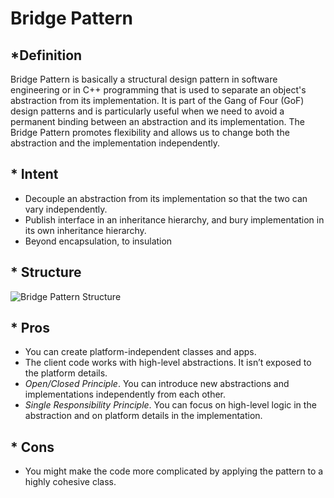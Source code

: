 # Bridge Pattern

## *Definition

Bridge Pattern is basically a structural design pattern in software engineering or in C++ programming that is used to separate an object's abstraction from its implementation. It is part of the Gang of Four (GoF) design patterns and is particularly useful when we need to avoid a permanent binding between an abstraction and its implementation. The Bridge Pattern promotes flexibility and allows us to change both the abstraction and the implementation independently.

## * Intent

- Decouple an abstraction from its implementation so that the two can vary independently.
- Publish interface in an inheritance hierarchy, and bury implementation in its own inheritance hierarchy.
- Beyond encapsulation, to insulation

## * Structure

![Bridge Pattern Structure](https://www.researchgate.net/publication/249885094/figure/fig16/AS:532128963022850@1503880839549/UML-class-diagram-for-Bridge-pattern.png)

## * Pros

- You can create platform-independent classes and apps.
-  The client code works with high-level abstractions. It isn’t exposed to the platform details.
-  *Open/Closed Principle*. You can introduce new abstractions and implementations independently from each other.
-  *Single Responsibility Principle*. You can focus on high-level logic in the abstraction and on platform details in the implementation.

## * Cons

-  You might make the code more complicated by applying the pattern to a highly cohesive class.
